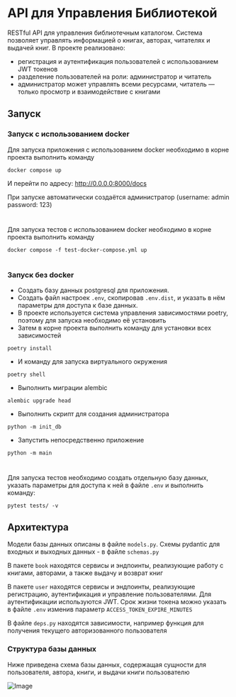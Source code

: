 # API для Управления Библиотекой

RESTful API для управления библиотечным каталогом. 
Система позволяет управлять информацией о книгах, авторах, читателях и выдачей книг. 
В проекте реализовано: 
* регистрация и аутентификация пользователей с использованием JWT токенов 
* разделение пользователей на роли: администратор и читатель
* администратор может управлять всеми ресурсами, читатель — только просмотр и взаимодействие с книгами

## Запуск

### Запуск с использованием docker

Для запуска приложения с использованием docker необходимо в корне проекта выполнить команду
```console
docker compose up
```
И перейти по адресу: http://0.0.0.0:8000/docs

При запуске автоматически создаётся администратор (username: admin password: 123)
#
Для запуска тестов с использованием docker необходимо в корне проекта выполнить команду
```console
docker compose -f test-docker-compose.yml up
```
#
### Запуск без docker
* Создать базу данных postgresql для приложения.
* Создать файл настроек `.env`, скопировав `.env.dist`, и указать в нём параметры для доступа к базе данных. 
* В проекте используется система управления зависимостями poetry, поэтому для запуска необходимо её установить
* Затем в корне проекта выполнить команду для установки всех зависимостей
```console
poetry install
```
* И команду для запуска виртуального окружения
```console
poetry shell
```
* Выполнить миграции alembic
```console
alembic upgrade head
```
* Выполнить скрипт для создания администратора
```console
python -m init_db
```
* Запустить непосредственно приложение
```console
python -m main
```
#
Для запуска тестов необходимо создать отдельную базу данных, 
указать параметры для доступа к ней в файле `.env` и выполнить команду: 
```console
pytest tests/ -v
```

## Архитектура

Модели базы данных описаны в файле `models.py`.
Схемы pydantic для входных и выходных данных - в файле `schemas.py`

В пакете `book` находятся сервисы и эндпоинты, реализующие работу с книгами, авторами, а также выдачу и возврат книг

В пакете `user` находятся сервисы и эндпоинты, реализующие регистрацию, аутентификация и управление пользователями.
Для аутентификации используются JWT. Срок жизни токена можно указать в файле `.env` изменив параметр `ACCESS_TOKEN_EXPIRE_MINUTES`

В файле `deps.py` находятся зависимости, например функция для получения текущего авторизованного пользователя

### Структура базы данных

Ниже приведена схема базы данных, содержащая сущности для пользователя, автора, книги, и выдачи книги пользователю

![Image](https://github.com/user-attachments/assets/c0303fd6-a6ad-4acd-80a0-4db4230037c8)
